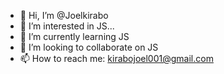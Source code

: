 - 👋 Hi, I’m @Joelkirabo
- 👀 I’m interested in JS...
- 🌱 I’m currently learning JS
- 💞️ I’m looking to collaborate on JS
- 📫 How to reach me:  kirabojoel001@gmail.com 

<!---
Joelkirabo/Joelkirabo is a ✨ special ✨ repository because its `README.md` (this file) appears on your GitHub profile.
You can click the Preview link to take a look at your changes.
--->
